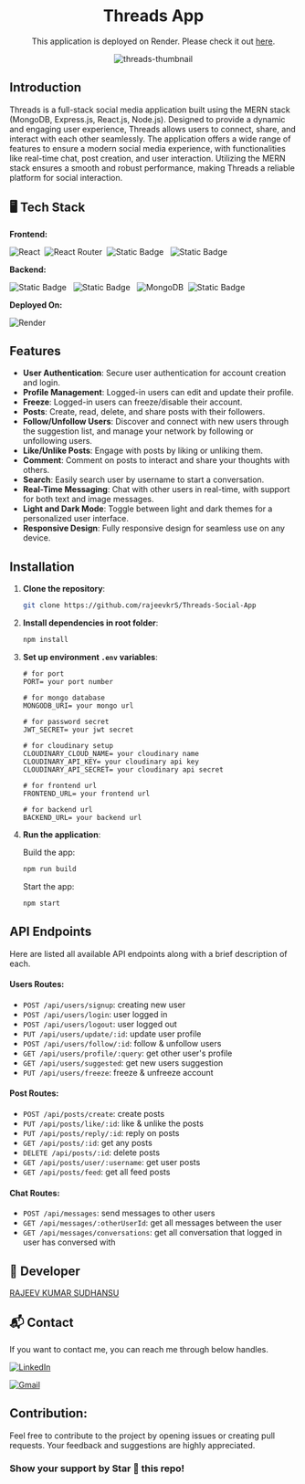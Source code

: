 <div align="center">
    <h1>Threads App</h1>

This application is deployed on Render. Please check it out [here](https://threads-sociial-app.onrender.com/).

![threads-thumbnail](https://github.com/user-attachments/assets/01db2d79-f2e9-4cce-85fd-8692fbfd2ae9)

</div>

## Introduction

Threads is a full-stack social media application built using the MERN stack (MongoDB, Express.js, React.js, Node.js). Designed to provide a dynamic and engaging user experience, Threads allows users to connect, share, and interact with each other seamlessly. The application offers a wide range of features to ensure a modern social media experience, with functionalities like real-time chat, post creation, and user interaction. Utilizing the MERN stack ensures a smooth and robust performance, making Threads a reliable platform for social interaction.

## 🖥️ Tech Stack

**Frontend:**

![React](https://img.shields.io/badge/react_js-%2320232a.svg?style=for-the-badge&logo=react&logoColor=%2361DAFB)&nbsp;
![React Router](https://img.shields.io/badge/React_Router-CA4245?style=for-the-badge&logo=react-router&logoColor=white)&nbsp;
![Static Badge](https://img.shields.io/badge/Chakra_Ui-%23319795?style=for-the-badge&logo=chakraui&logoColor=black&color=%23319795)
&nbsp;
![Static Badge](https://img.shields.io/badge/Context_API-%23764ABC?style=for-the-badge)&nbsp;

**Backend:**

![Static Badge](https://img.shields.io/badge/Node_JS-%235FA04E?style=for-the-badge&logo=nodedotjs&logoColor=black)
&nbsp;
![Static Badge](https://img.shields.io/badge/Express_JS-%23000000?style=for-the-badge&logo=express&logoColor=white)
&nbsp;
![MongoDB](https://img.shields.io/badge/MongoDB-%2347A248?style=for-the-badge&logo=mongodb&logoColor=black)&nbsp;
![Static Badge](https://img.shields.io/badge/socketio-%23010101?style=for-the-badge&logo=socketdotio)
&nbsp;

**Deployed On:**

![Render](https://img.shields.io/badge/Render-%23000000?style=for-the-badge&logo=render)&nbsp;

## Features

- **User Authentication**: Secure user authentication for account creation and login.
- **Profile Management**: Logged-in users can edit and update their profile.
- **Freeze**: Logged-in users can freeze/disable their account.
- **Posts**: Create, read, delete, and share posts with their followers.
- **Follow/Unfollow Users**: Discover and connect with new users through the suggestion list, and manage your network by following or unfollowing users.
- **Like/Unlike Posts**: Engage with posts by liking or unliking them.
- **Comment**: Comment on posts to interact and share your thoughts with others.
- **Search**: Easily search user by username to start a conversation.
- **Real-Time Messaging**: Chat with other users in real-time, with support for both text and image messages.
- **Light and Dark Mode**: Toggle between light and dark themes for a personalized user interface.
- **Responsive Design**: Fully responsive design for seamless use on any device.

## Installation

1. **Clone the repository**:

   ```sh
   git clone https://github.com/rajeevkrS/Threads-Social-App
   ```

2. **Install dependencies in root folder**:

   ```sh
   npm install
   ```

3. **Set up environment `.env` variables**:

   ```dotenv
   # for port
   PORT= your port number

   # for mongo database
   MONGODB_URI= your mongo url

   # for password secret
   JWT_SECRET= your jwt secret

   # for cloudinary setup
   CLOUDINARY_CLOUD_NAME= your cloudinary name
   CLOUDINARY_API_KEY= your cloudinary api key
   CLOUDINARY_API_SECRET= your cloudinary api secret

   # for frontend url
   FRONTEND_URL= your frontend url

   # for backend url
   BACKEND_URL= your backend url
   ```

4. **Run the application**:

   Build the app:

   ```sh
   npm run build
   ```

   Start the app:

   ```sh
   npm start
   ```

## API Endpoints

Here are listed all available API endpoints along with a brief description of each.

#### Users Routes:

- `POST /api/users/signup`: creating new user
- `POST /api/users/login`: user logged in
- `POST /api/users/logout`: user logged out
- `PUT /api/users/update/:id`: update user profile
- `POST /api/users/follow/:id`: follow & unfollow users
- `GET /api/users/profile/:query`: get other user's profile
- `GET /api/users/suggested`: get new users suggestion
- `PUT /api/users/freeze`: freeze & unfreeze account

#### Post Routes:

- `POST /api/posts/create`: create posts
- `PUT /api/posts/like/:id`: like & unlike the posts
- `PUT /api/posts/reply/:id`: reply on posts
- `GET /api/posts/:id`: get any posts
- `DELETE /api/posts/:id`: delete posts
- `GET /api/posts/user/:username`: get user posts
- `GET /api/posts/feed`: get all feed posts

#### Chat Routes:

- `POST /api/messages`: send messages to other users
- `GET /api/messages/:otherUserId`: get all messages between the user
- `GET /api/messages/conversations`: get all conversation that logged in user has conversed with

## 👤 Developer

[RAJEEV KUMAR SUDHANSU](https://github.com/rajeevkrS)

## 📬 Contact

If you want to contact me, you can reach me through below handles.

<a href="https://www.linkedin.com/in/rajeev-kumar-sudhansu/" target="_blank"><img src="https://img.shields.io/badge/LinkedIn-0077B5?style=for-the-badge&logo=linkedin&logoColor=white" alt="LinkedIn"/></a>

<a href="mailto:rajeevkumarr1221@gmail.com"><img  alt="Gmail" src="https://img.shields.io/badge/Gmail-D14836?style=for-the-badge&logo=gmail&logoColor=white" /></a>

## Contribution:

Feel free to contribute to the project by opening issues or creating pull requests. Your feedback and suggestions are highly appreciated.

### Show your support by Star 🌟 this repo!
